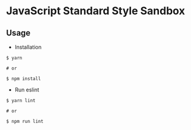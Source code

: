 JavaScript Standard Style Sandbox
=================================

## Usage
- Installation

```
$ yarn

# or

$ npm install
```

- Run eslint

```
$ yarn lint

# or

$ npm run lint
```
